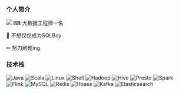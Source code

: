 ### 个人简介
<!-- 主题模板 -->

<img align="left" src="https://github-readme-stats.vercel.app/api?username=Jface001&theme=vue-dark&show_icons=true">
⌨ 大数据工程师一名

👦 不想仅仅成为SQLBoy

✏  努力刷题ing

### 技术栈

![Java](https://img.shields.io/badge/-Java-192133?style=flat-square&logo=java&logoColor=white)
![Scala](https://img.shields.io/badge/-Scala-192133?style=flat-square&logo=scala&logoColor=white)
![Linux](https://img.shields.io/badge/-Linux-192133?style=flat-square&logo=linux&logoColor=white)
![Shell](https://img.shields.io/badge/-Shell-192133?style=flat-square&logo=shell&logoColor=white)
![Hadoop](https://img.shields.io/badge/-Hadoop-192133?style=flat-square&logo=apache-hadoop&logoColor=white)
![Hive](https://img.shields.io/badge/-Hive-192133?style=flat-square&logo=apache-hive&logoColor=white)
![Presto](https://img.shields.io/badge/-Presto-192133?style=flat-square&logo=presto&logoColor=white)
![Spark](https://img.shields.io/badge/-Spark-192133?style=flat-square&logo=apache-spark&logoColor=white)
![Flink](https://img.shields.io/badge/-Flink-192133?style=flat-square&logo=apache-flink&logoColor=white)
![MySQL](https://img.shields.io/badge/-MySQL-192133?style=flat-square&logo=mysql&logoColor=white)
![Redis](https://img.shields.io/badge/-Redis-192133?style=flat-square&logo=redis&logoColor=white)
![Hbase](https://img.shields.io/badge/-Hbase-192133?style=flat-square&logo=hbase&logoColor=white)
![Kafka](https://img.shields.io/badge/-Kafka-192133?style=flat-square&logo=apache-kafka&logoColor=white)
![Elasticsearch](https://img.shields.io/badge/-ES-192133?style=flat-square&logo=elasticsearch&logoColor=white)



